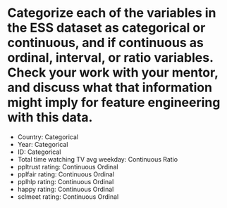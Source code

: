 # Categorize each of the variables in the ESS dataset as categorical or continuous, and if continuous as ordinal, interval, or ratio variables. Check your work with your mentor, and discuss what that information might imply for feature engineering with this data.

* Country: Categorical  
* Year: Categorical  
* ID: Categorical
* Total time watching TV avg weekday: Continuous Ratio    
* ppltrust rating: Continuous Ordinal  
* pplfair  rating: Continuous Ordinal  
* pplhlp  rating: Continuous Ordinal 
* happy  rating: Continuous Ordinal  
* sclmeet  rating: Continuous Ordinal  
